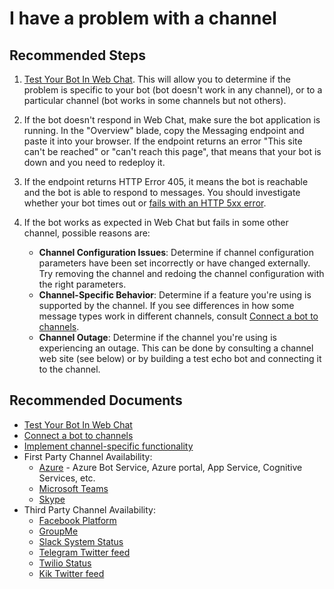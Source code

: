 <properties
	pageTitle="Cannot configure a channel"
	description="Cannot configure a channel"
	service="Microsoft.BotService"
	resource="botServices"
	authors="meetshamir"
	ms.author="v-stkanb,snandan,egorn,saziz"
	displayOrder="111"
	selfHelpType="resource"
	supportTopicIds="32688622"
	resourceTags=""
	productPesIds="16152"
	cloudEnvironments="public,BlackForest,Fairfax,Mooncake"
	articleId="4CEB25C0-C09B-4C5E-991A-CD8EA834C6DC"
/>
# I have a problem with a channel

## **Recommended Steps**

1. [Test Your Bot In Web Chat](https://docs.microsoft.com/azure/bot-service/bot-service-quickstart?view=azure-bot-service-4.0#test-the-bot-1). This will allow you to determine if the problem is specific to your bot (bot doesn't work in any channel), or to a particular channel (bot works in some channels but not others).
2. If the bot doesn't respond in Web Chat, make sure the bot application is running. In the "Overview" blade, copy the Messaging endpoint and paste it into your browser. If the endpoint returns an error "This site can't be reached" or "can't reach this page", that means that your bot is down and you need to redeploy it.
3. If the endpoint returns HTTP Error 405, it means the bot is reachable and the bot is able to respond to messages. You should investigate whether your bot times out or [fails with an HTTP 5xx error](https://docs.microsoft.com/azure/bot-service/bot-service-troubleshoot-500-errors?view=azure-bot-service-4.0&tabs=dotnetwebapi).
4. If the bot works as expected in Web Chat but fails in some other channel, possible reasons are:

	* **Channel Configuration Issues**: Determine if channel configuration parameters have been set incorrectly or have changed externally. Try removing the channel and redoing the channel configuration with the right parameters.
	* **Channel-Specific Behavior**: Determine if a feature you're using is supported by the channel. If you see differences in how some message types work in different channels, consult [Connect a bot to channels](https://docs.microsoft.com/azure/bot-service/bot-service-manage-channels).
	* **Channel Outage**: Determine if the channel you're using is experiencing an outage. This can be done by consulting a channel web site (see below) or by building a test echo bot and connecting it to the channel.

## **Recommended Documents**

* [Test Your Bot In Web Chat](https://docs.microsoft.com/azure/bot-service/bot-service-quickstart?view=azure-bot-service-4.0#test-the-bot-1)
* [Connect a bot to channels](https://docs.microsoft.com/azure/bot-service/bot-service-manage-channels)
* [Implement channel-specific functionality](https://docs.microsoft.com/azure/bot-service/bot-builder-channeldata?view=azure-bot-service-4.0)
* First Party Channel Availability: 
  * [Azure]() - Azure Bot Service, Azure portal, App Service, Cognitive Services, etc.
  * [Microsoft Teams](https://docs.microsoft.com/microsoftteams/service-health)
  * [Skype](https://support.skype.com/en/status/)
* Third Party Channel Availability:
  * [Facebook Platform](https://developers.facebook.com/status/dashboard/)<br>
  * [GroupMe](https://twitter.com/GroupMe)<br>
  * [Slack System Status](https://status.slack.com/)<br>
  * [Telegram Twitter feed](https://twitter.com/telegram)<br>
  * [Twilio Status](https://status.twilio.com/)<br>
  * [Kik Twitter feed](https://twitter.com/Kik)<br>

